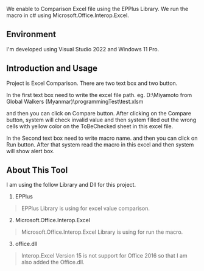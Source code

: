 
We enable to Comparison Excel file using the EPPlus Library.
We run the macro in c# using Microsoft.Office.Interop.Excel.

## Environment
I'm developed using Visual Studio 2022 and Windows 11 Pro.

## Introduction and Usage

Project is Excel Comparison.
There are two text box and two button.

In the first text box need to write the excel file path. 
eg. D:\Miyamoto from Global Walkers (Myanmar)\programmingTest\test.xlsm

and then you can click on Compare button. 
After clicking on the Compare button, system will check invalid value and then system filled out the wrong cells with yellow color on the ToBeChecked sheet in this excel file.

In the Second text box need to write macro name.
and then you can click on Run button. 
After that system read the macro in this excel and then system will show alert box.


## About This Tool

I am using the follow Library and Dll for this project.

1. EPPlus
> EPPlus Library is using for excel value comparison.


2. Microsoft.Office.Interop.Excel
> Microsoft.Office.Interop.Excel Library is using for run the macro.


3. office.dll
> Interop.Excel Version 15 is not support for Office 2016 so that I am also added the Office.dll.